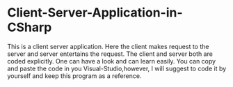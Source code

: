 # Client-Server-Application-in-CSharp
This is a client server application. Here the client makes request to the server and server entertains the request. The client and server both are coded explicitly. One can have a look and can learn easily. You can copy and paste the code in you Visual-Studio,however, I will suggest to code it by yourself and keep this program as a reference. 
